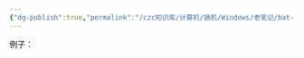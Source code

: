 ```yaml
---
{"dg-publish":true,"permalink":"/czc知识库/计算机/搞机/Windows/老笔记/bat-开机自动启动某exe文件，以管理员权限.txt/","dgPassFrontmatter":true,"created":"2024-06-18T17:45:20.256+08:00","updated":"2024-12-08T12:34:13.009+08:00"}
---
```



例子：



